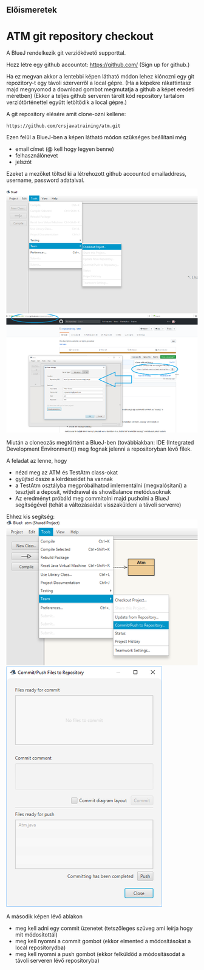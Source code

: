 Előismeretek
---

# ATM git repository checkout

A BlueJ rendelkezik git verziókövető supporttal.

Hozz létre egy github accountot:
https://github.com/
(Sign up for github.)


Ha ez megvan akkor a lentebbi képen látható módon lehez klónozni egy git repozitory-t egy távoli szerverről a local gépre.
(Ha a képekre rákattintasz majd megnyomod a download gombot megmutatja a github a képet eredeti méretben)
(Ekkor a teljes github serveren tárolt kód repository tartalom verziótörténettel együtt letöltődik a local gépre.)

A git repository elésére amit clone-ozni kellene:
~~~
https://github.com/crsjavatraining/atm.git
~~~

Ezen felül a BlueJ-ben a képen látható módon szükséges beállítani még 
- email címet (@ kell hogy legyen benne)
- felhasználónevet
- jelszót

Ezeket a mezőket töltsd ki a létrehozott github accountod emailaddress, username, password adataival.
  
![alt text](github0.png)
![alt text](github1.png)

Miután a cloneozás megtörtént a BlueJ-ben (továbbiakban: IDE (Integrated Development Environment)) meg fognak jelenni a repositoryban lévő filek.

A feladat az lenne, hogy 
- nézd meg az ATM és TestAtm class-okat
- gyűjtsd össze a kérdéseidet ha vannak
- a TestAtm osztályba megpróbálhatod imlementálni (megvalósítani) a tesztjeit a deposit, withdrawal és showBalance metódusoknak
- Az eredményt próbáld meg commitolni majd pusholni a BlueJ segítségével (tehát a változásaidat visszaküldeni a távoli serverre)

Ehhez kis segítség:
![alt text](github2.png)
![alt text](github3.png)

A második képen lévő ablakon
- meg kell adni egy commit üzenetet (tetszőleges szüveg ami leírja hogy mit módosítottál)
- meg kell nyomni a commit gombot (ekkor elmented a módosításokat a local repositorydba)
- meg kell nyomni a push gombot (ekkor felküldöd a módosításodat a távoli serveren lévő repositoryba)